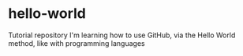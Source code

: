 # hello-world
Tutorial repository
I'm learning how to use GitHub, via the Hello World method, like with programming languages
